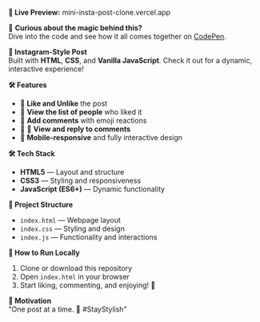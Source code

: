 **🚀 Live Preview:** mini-insta-post-clone.vercel.app


🧐 **Curious about the magic behind this?**  
Dive into the code and see how it all comes together on [CodePen](https://codepen.io/MilanJS/pen/MYWQQqN).

**🎯 Instagram-Style Post**  
Built with **HTML**, **CSS**, and **Vanilla JavaScript**. Check it out for a dynamic, interactive experience!

**🛠️ Features**  
- 💚 **Like and Unlike** the post  
- 👥 **View the list of people** who liked it  
- 💬 **Add comments** with emoji reactions  
- 🎉 🧵 **View and reply to comments**  
- 📱 **Mobile-responsive** and fully interactive design

**🛠️ Tech Stack**  
- **HTML5** — Layout and structure  
- **CSS3** — Styling and responsiveness  
- **JavaScript (ES6+)** — Dynamic functionality

**📂 Project Structure**  
- `index.html` — Webpage layout  
- `index.css` — Styling and design  
- `index.js` — Functionality and interactions

**🚦 How to Run Locally**  
1. Clone or download this repository  
2. Open `index.html` in your browser  
3. Start liking, commenting, and enjoying! 🚀

**🎯 Motivation**  
"One post at a time. 🚀 #StayStylish"

